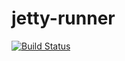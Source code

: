 # jetty-runner

[![Build Status](https://travis-ci.org/astrapi69/jetty-runner.svg?branch=master)](https://travis-ci.org/astrapi69/jetty-runner)